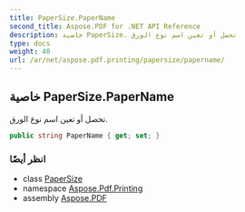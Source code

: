 ```yaml
---
title: PaperSize.PaperName
second_title: Aspose.PDF for .NET API Reference
description: خاصية PaperSize. تحصل أو تعين اسم نوع الورق
type: docs
weight: 40
url: /ar/net/aspose.pdf.printing/papersize/papername/
---
```

## خاصية PaperSize.PaperName

تحصل أو تعين اسم نوع الورق.

```csharp
public string PaperName { get; set; }
```

### انظر أيضًا

* class [PaperSize](../)
* namespace [Aspose.Pdf.Printing](../../../aspose.pdf.printing/)
* assembly [Aspose.PDF](../../../)